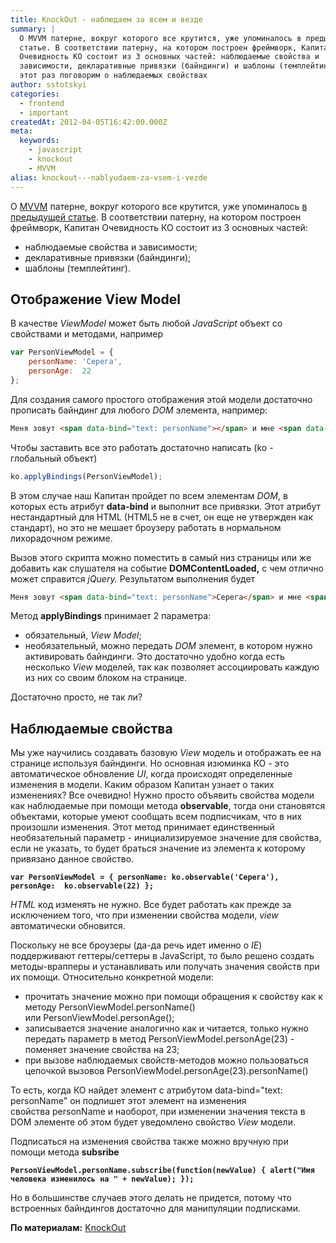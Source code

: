 ```yaml
---
title: KnockOut - наблюдаем за всем и везде
summary: |
  О MVVM патерне, вокруг которого все крутится, уже упоминалось в предыдущей
  статье. В соответствии патерну, на котором построен фреймворк, Капитан
  Очевидность КО состоит из 3 основных частей: наблюдаемые свойства и
  зависимости, декларативные привязки (байндинги) и шаблоны (темплейтинг). В
  этот раз поговорим о наблюдаемых свойствах
author: sstotskyi
categories:
  - frontend
  - important
createdAt: 2012-04-05T16:42:00.000Z
meta:
  keywords:
    - javascript
    - knockout
    - MVVM
alias: knockout---nablyudaem-za-vsem-i-vezde
---
```


О [MVVM](http://ru.wikipedia.org/wiki/Model-View-ViewModel) патерне, вокруг которого все крутится, уже упоминалось [в предыдущей статье](/javascript/show-65-vvedenie-v-knockout-novyi-vzghliad-na-postroenie-javascript-prilozhenii). В соответствии патерну, на котором построен фреймворк, Капитан Очевидность КО состоит из 3 основных частей:

*   наблюдаемые свойства и зависимости;
*   декларативные привязки (байндинги);
*   шаблоны (темплейтинг).

## Отображение View Model

В качестве _ViewModel_ может быть любой _JavaScript_ объект со свойствами и методами, например

```javascript
var PersonViewModel = {
    personName: 'Серега',
    personAge:  22
};
```

Для создания самого простого отображения этой модели достаточно прописать байндинг для любого _DOM_ элемента, например:

```html
Меня зовут <span data-bind="text: personName"></span> и мне <span data-bind="text: personAge"></span> года
```

Чтобы заставить все это работать достаточно написать (ko - глобальный объект)

```javascript
ko.applyBindings(PersonViewModel);
```

В этом случае наш Капитан пройдет по всем элементам _DOM_, в которых есть атрибут **data-bind** и выполнит все привязки. Этот атрибут нестандартный для HTML (HTML5 не в счет, он еще не утвержден как стандарт), но это не мешает броузеру работать в нормальном лихорадочном режиме.

Вызов этого скрипта можно поместить в самый низ страницы или же добавить как слушателя на событие **DOMContentLoaded,** с чем отлично может справится _jQuery._ Результатом выполнения будет

```html
Меня зовут <span data-bind="text: personName">Серега</span> и мне <span data-bind="text: personAge">22</span> года
```

Метод **applyBindings** принимает 2 параметра:

*   обязательный, _View Model_;
*   необязательный, можно передать _DOM_ элемент, в котором нужно активировать байндинги. Это достаточно удобно когда есть несколько _View_ моделей, так как позволяет ассоциировать каждую из них со своим блоком на странице.

Достаточно просто, не так ли?

## Наблюдаемые свойства

Мы уже научились создавать базовую _View_ модель и отображать ее на странице используя байндинги. Но основная изюминка КО - это автоматическое обновление _UI_, когда происходят определенные изменения в модели. Каким образом Капитан узнает о таких изменениях? Все очевидно! Нужно просто объявить свойства модели как наблюдаемые при помощи метода **observable**, тогда они становятся объектами, которые умеют сообщать всем подписчикам, что в них произошли изменения. Этот метод принимает единственный необязательный параметр - инициализируемое значение для свойства, если не указать, то будет браться значение из элемента к которому привязано данное свойство.

**`var PersonViewModel = {
    personName: ko.observable('Серега'),
    personAge:  ko.observable(22)
};`**

_HTML_ код изменять не нужно. Все будет работать как прежде за исключением того, что при изменении свойства модели, _view_ автоматически обновится.

Поскольку не все броузеры (да-да речь идет именно о _IE_) поддерживают геттеры/сеттеры в JavaScript, то было решено создать методы-врапперы и устанавливать или получать значения свойств при их помощи. Относительно конкретной модели:

*   прочитать значение можно при помощи обращения к свойству как к методу PersonViewModel.personName() или PersonViewModel.personAge();
*   записывается значение аналогично как и читается, только нужно передать параметр в метод PersonViewModel.personAge(23) - поменяет значение свойства на 23;
*   при вызове наблюдаемых свойств-методов можно пользоваться цепочкой вызовов PersonViewModel.personAge(23).personName()

То есть, когда КО найдет элемент с атрибутом data-bind="text: personName" он подпишет этот элемент на изменения свойства personName и наоборот, при изменении значения текста в DOM элементе об этом будет уведомлено свойство _View_ модели.

Подписаться на изменения свойства также можно вручную при помощи метода **subsribe**

**`PersonViewModel.personName.subscribe(function(newValue) {
    alert("Имя человека изменилось на " + newValue);
});`**

Но в большинстве случаев этого делать не придется, потому что встроенных байндингов достаточно для манипуляции подписками.

**По материалам:** [KnockOut](http://knockoutjs.com/documentation/observables.html)
